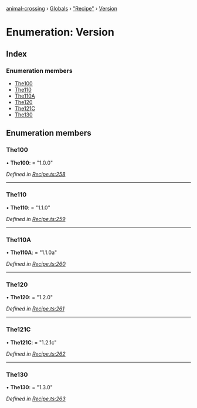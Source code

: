 [animal-crossing](../README.md) › [Globals](../globals.md) › ["Recipe"](../modules/_recipe_.md) › [Version](_recipe_.version.md)

# Enumeration: Version

## Index

### Enumeration members

* [The100](_recipe_.version.md#the100)
* [The110](_recipe_.version.md#the110)
* [The110A](_recipe_.version.md#the110a)
* [The120](_recipe_.version.md#the120)
* [The121C](_recipe_.version.md#the121c)
* [The130](_recipe_.version.md#the130)

## Enumeration members

###  The100

• **The100**: = "1.0.0"

*Defined in [Recipe.ts:258](https://github.com/Norviah/animal-crossing/blob/da8caaf/module/types/Recipe.ts#L258)*

___

###  The110

• **The110**: = "1.1.0"

*Defined in [Recipe.ts:259](https://github.com/Norviah/animal-crossing/blob/da8caaf/module/types/Recipe.ts#L259)*

___

###  The110A

• **The110A**: = "1.1.0a"

*Defined in [Recipe.ts:260](https://github.com/Norviah/animal-crossing/blob/da8caaf/module/types/Recipe.ts#L260)*

___

###  The120

• **The120**: = "1.2.0"

*Defined in [Recipe.ts:261](https://github.com/Norviah/animal-crossing/blob/da8caaf/module/types/Recipe.ts#L261)*

___

###  The121C

• **The121C**: = "1.2.1c"

*Defined in [Recipe.ts:262](https://github.com/Norviah/animal-crossing/blob/da8caaf/module/types/Recipe.ts#L262)*

___

###  The130

• **The130**: = "1.3.0"

*Defined in [Recipe.ts:263](https://github.com/Norviah/animal-crossing/blob/da8caaf/module/types/Recipe.ts#L263)*
